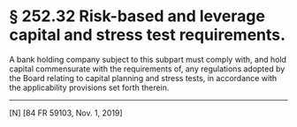 # § 252.32   Risk-based and leverage capital and stress test requirements.

A bank holding company subject to this subpart must comply with, and hold capital commensurate with the requirements of, any regulations adopted by the Board relating to capital planning and stress tests, in accordance with the applicability provisions set forth therein.



---

[N] [84 FR 59103, Nov. 1, 2019]




